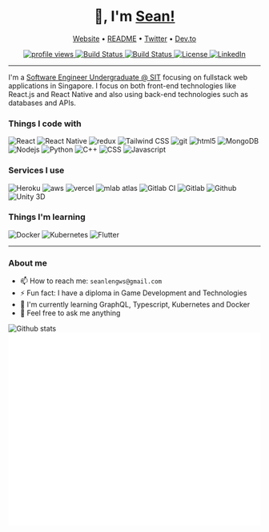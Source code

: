 <h1 align="center">👋, I'm <a href="https://github.com/helloitsm3">Sean!</a></h1>

<p align="center">
    <a href="#">Website</a> •
    <a href="https://github.com/helloitsm3/helloitsm3">README</a> •
    <a href="https://twitter.com/helloitsme_sl">Twitter</a> •
    <a href="https://dev.to/helloitsm3">Dev.to</a>
</p>

<div align="center">
    <a href="#">
        <img src="https://gpvc.arturio.dev/helloitsm3" alt="profile views">
    </a>
    <a href="#">
        <img src="https://img.shields.io/badge/build-passing-brightgreen.svg?style=flat-square" alt="Build Status">
    </a>
    <a href="https://github.com/helloitsm3/helloitsm3/graphs/contributors">
        <img src="https://img.shields.io/badge/contributors-1-orange.svg?style=flat-square" alt="Build Status" />
    </a>
    <a href="https://choosealicense.com/licenses/mit">
        <img src="https://img.shields.io/badge/license-MIT-blue.svg?style=flat-square" alt="License" />
    </a>
    <a href="https://www.linkedin.com/in/sean-leng/">
        <img src="https://img.shields.io/badge/-LinkedIn-black.svg?style=flat-square&logo=linkedin&colorB=555" alt="LinkedIn" />
    </a>
</div>

---

I'm a [Software Engineer Undergraduate @ SIT](https://www.linkedin.com/in/sean-leng/) focusing on fullstack web applications in Singapore. I focus on both front-end technologies like React.js and React Native and also using back-end technologies such as databases and APIs.

<h3>Things I code with</h3>
<div>
  <img alt="React" src="https://img.shields.io/badge/-React-45b8d8?style=flat-square&logo=react&logoColor=white" />
  <img alt="React Native" src="https://img.shields.io/badge/-React Native-45b8d8?style=flat-square&logo=react&logoColor=white" />
  <img alt="redux" src="https://img.shields.io/badge/-Redux-764ABC?style=flat-square&logo=redux&logoColor=white" />
  <img alt="Tailwind CSS" src="https://img.shields.io/badge/-Tailwind_CSS-06B6D4?style=flat-square&logo=tailwindcss&logoColor=white" />
  <img alt="git" src="https://img.shields.io/badge/-Git-F05032?style=flat-square&logo=git&logoColor=white" />
  <img alt="html5" src="https://img.shields.io/badge/-HTML5-E34F26?style=flat-square&logo=html5&logoColor=white" />
  <img alt="MongoDB" src="https://img.shields.io/badge/-MongoDB-13aa52?style=flat-square&logo=mongodb&logoColor=white" />
  <img alt="Nodejs" src="https://img.shields.io/badge/-Nodejs-43853d?style=flat-square&logo=Node.js&logoColor=white" />
  <img alt="Python" src="https://img.shields.io/badge/-Python-f1c40f?style=flat-square&logo=Python" />
  <img alt="C++" src="https://img.shields.io/badge/-C++-2c3e50?style=flat-square&logo=C&logoColor=white" />
  <img alt="CSS" src="https://img.shields.io/badge/-CSS-2980b9?style=flat-square&logo=css3&logoColor=white" />
  <img alt="Javascript" src="https://img.shields.io/badge/-Javascript-34495e?style=flat-square&logo=javascript" />
</div>

<h3>Services I use</h3>
<div>
    <img alt="Heroku" src="https://img.shields.io/badge/-Heroku-430098?style=flat-square&logo=heroku&logoColor=white" />
    <img alt="aws" src="https://img.shields.io/badge/-AWS-ff9900?style=flat-square&logo=amazon&logoColor=white" />
    <img alt="vercel" src="https://img.shields.io/badge/-Vercel-000000?style=flat-square&logo=vercel&logoColor=white" />
    <img alt="mlab atlas" src="https://img.shields.io/badge/-mLab Atlas-13aa52?style=flat-square&logo=mongodb&logoColor=white" />
    <img alt="Gitlab CI" src="https://img.shields.io/badge/-GitlabCI-764ABC?style=flat-square&logo=Gitlab&logoColor=white" />
    <img alt="Gitlab" src="https://img.shields.io/badge/-Gitlab-764ABC?style=flat-square&logo=Gitlab&logoColor=white" />
    <img alt="Github" src="https://img.shields.io/badge/-Github-2c3e50?style=flat-square&logo=Github&logoColor=white" />
    <img alt="Unity 3D" src="https://img.shields.io/badge/-Unity 3D-2c3e50?style=flat-square&logo=Unity&logoColor=white" />
</div>

<h3>Things I'm learning</h3>
<div>
    <img alt="Docker" src="https://img.shields.io/badge/-Docker-3498db?style=flat-square&logo=docker&logoColor=white" />
    <img alt="Kubernetes" src="https://img.shields.io/badge/-Kubernetes-3498db?style=flat-square&logo=kubernetes&logoColor=white" />
    <img alt="Flutter" src="https://img.shields.io/badge/-Flutter-3498db?style=flat-square&logo=flutter&logoColor=white" />
</div>

---

<h3>About me</h3>

- 📫 How to reach me: `seanlengws@gmail.com`
- ⚡ Fun fact: I have a diploma in Game Development and Technologies
- 🌱 I'm currently learning GraphQL, Typescript, Kubernetes and Docker
- 💬 Feel free to ask me anything

![Github stats](https://github-readme-stats.vercel.app/api?username=helloitsm3&show_icons=true&cache_seconds=86400&theme=tokyonight)
![Metrics](https://github.com/helloitsm3/helloitsm3/blob/master/github-metrics.svg)
